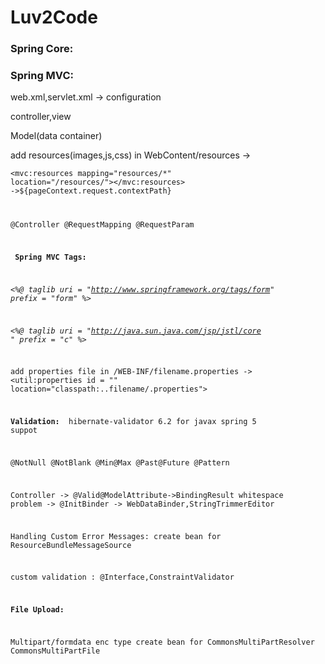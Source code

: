 # Luv2Code

### Spring Core:


### Spring MVC:

web.xml,servlet.xml -> configuration

controller,view

Model(data container)

add resources(images,js,css) in WebContent/resources ->

<code><mvc:resources mapping="resources/*" location="/resources/"></mvc:resources> ->${pageContext.request.contextPath}

@Controller
@RequestMapping
@RequestParam

<b> Spring MVC Tags: </b>

<i><%@ taglib uri = "http://www.springframework.org/tags/form" prefix = "form" %>


<%@ taglib uri = "http://java.sun.java.com/jsp/jstl/core " prefix = "c" %><br></i>

add properties file in /WEB-INF/filename.properties ->
<util:properties id = "" location="classpath:..filename/.properties">

<b>Validation: </b> hibernate-validator 6.2 for javax spring 5 suppot

@NotNull
@NotBlank
@Min@Max
@Past@Future
@Pattern

Controller -> @Valid@ModelAttribute->BindingResult
whitespace problem -> @InitBinder -> WebDataBinder,StringTrimmerEditor

Handling Custom Error Messages: create bean for ResourceBundleMessageSource

custom validation : @Interface,ConstraintValidator

<b>File Upload:</b>

Multipart/formdata enc type
create bean for CommonsMultiPartResolver
CommonsMultiPartFile
